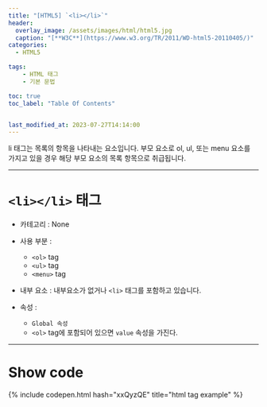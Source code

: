 ```yaml
---
title: "[HTML5] `<li></li>`"
header:
  overlay_image: /assets/images/html/html5.jpg
  caption: "[**W3C**](https://www.w3.org/TR/2011/WD-html5-20110405/)"
categories:
  - HTML5

tags:
    - HTML 태그
    - 기본 문법

toc: true
toc_label: "Table Of Contents"


last_modified_at: 2023-07-27T14:14:00
---
```


li 태그는 목록의 항목을 나타내는 요소입니다. 부모 요소로 ol, ul, 또는 menu 요소를 가지고 있을 경우 해당 부모 요소의 목록 항목으로 취급됩니다.

---

# `<li></li>` 태그

- 카테고리 : None
  
- 사용 부분 : 
  - `<ol>` tag
  - `<ul>` tag
  - `<menu>` tag
  
- 내부 요소 : 내부요소가 없거나 `<li>` 태그를 포함하고 있습니다.

- 속성 : 
  - `Global 속성`
  - `<ol>` tag에 포함되어 있으면 `value` 속성을 가진다.

---

# Show code
{% include codepen.html hash="xxQyzQE" title="html tag example" %}